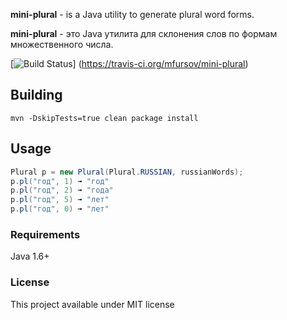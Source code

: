 __mini-plural__  - is a Java utility to generate plural word forms.

__mini-plural__  - это Java утилита для склонения слов по формам множественного числа.

[![Build Status](https://travis-ci.org/mfursov/mini-plural.svg?branch=master)]	(https://travis-ci.org/mfursov/mini-plural)

## Building

```
mvn -DskipTests=true clean package install
```

## Usage

```java
Plural p = new Plural(Plural.RUSSIAN, russianWords);
p.pl("год", 1) ➟ "год"
p.pl("год", 2) ➟ "года"
p.pl("год", 5) ➟ "лет"
p.pl("год", 0) ➟ "лет"
```

### Requirements

Java 1.6+


### License

This project available under MIT license